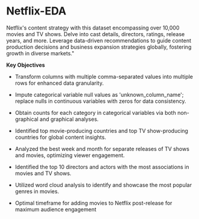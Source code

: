# Netflix-EDA
Netflix's content strategy with this dataset encompassing over 10,000 movies and TV shows. Delve into cast details, directors, ratings, release years, and more. Leverage data-driven recommendations to guide content production decisions and business expansion strategies globally, fostering growth in diverse markets."

**Key Objectives**

- Transform columns with multiple comma-separated values into multiple rows for enhanced data granularity.

- Impute categorical variable null values as 'unknown_column_name'; replace nulls in continuous variables with zeros for data consistency.

- Obtain counts for each category in categorical variables via both non-graphical and graphical analyses.

- Identified top movie-producing countries and top TV show-producing countries for global content insights.

- Analyzed the best week and month for separate releases of TV shows and movies, optimizing viewer engagement.

- Identified the top 10 directors and actors with the most associations in movies and TV shows.

- Utilized word cloud analysis to identify and showcase the most popular genres in movies.

- Optimal timeframe for adding movies to Netflix post-release for maximum audience engagement
